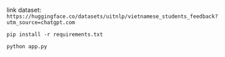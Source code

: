 link dataset: `https://huggingface.co/datasets/uitnlp/vietnamese_students_feedback?utm_source=chatgpt.com`

`pip install -r requirements.txt`

`python app.py`